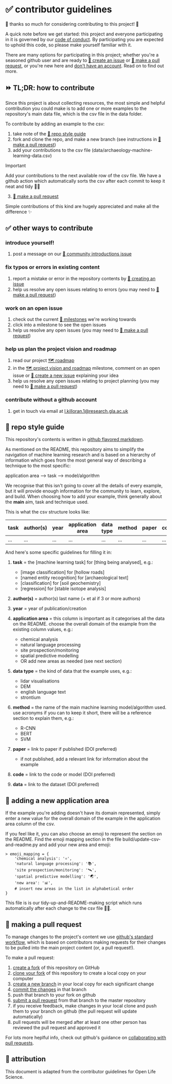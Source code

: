 # ✅ contributor guidelines
:tada: thanks so much for considering contributing to this project! :tada:

A quick note before we get started: this project and everyone participating in it is governed by our [code of conduct](CODE_OF_CONDUCT.md). By participating you are expected to uphold this code, so please make yourself familiar with it.

There are many options for participating in this project; whether you're a seasoned github user and are ready to [📝 create an issue](https://github.com/lakillo/archaeology-machine-learning/issues/new) or [🎣 make a pull request](https://github.com/lakillo/archaeology-machine-learning/blob/main/CONTRIBUTING.md#-making-a-pull-request), or you're new here and [don't have an account](https://github.com/lakillo/archaeology-machine-learning/blob/main/CONTRIBUTING.md#contribute-without-a-github-account). Read on to find out more.

## ⏩ TL;DR: how to contribute
Since this project is about collecting resources, the most simple and helpful contribution you could make is to add one or more examples to the repository's main data file, which is the csv file in the data folder.

To contribute by adding an example to the csv:
1. take note of the [💅 repo style guide](https://github.com/lakillo/archaeology-machine-learning/blob/main/CONTRIBUTING.md#-repo-style-guide)
2. fork and clone the repo, and make a new branch (see instructions in [🎣 make a pull request](https://github.com/lakillo/archaeology-machine-learning/blob/main/CONTRIBUTING.md#-making-a-pull-request))
3. add your contributions to the csv file (data/archaeology-machine-learning-data.csv)

> [!IMPORTANT]
> Add your contributions to the next available row of the csv file. We have a github action which automatically sorts the csv after each commit to keep it neat and tidy 🧹🤖

3. [🎣 make a pull request](https://github.com/lakillo/archaeology-machine-learning/blob/main/CONTRIBUTING.md#-making-a-pull-request)

Simple contributions of this kind are hugely appreciated and make all the difference ✨

## ✅ other ways to contribute

### introduce yourself!
1. post a message on our [👋 community introductions issue](https://github.com/lakillo/archaeology-machine-learning/issues/7)

### fix typos or errors in existing content
1. report a mistake or error in the repository contents by [📝 creating an issue](https://github.com/lakillo/archaeology-machine-learning/issues/new)
2. help us resolve any open issues relating to errors (you may need to [🎣 make a pull request](https://github.com/lakillo/archaeology-machine-learning/blob/main/CONTRIBUTING.md#-making-a-pull-request))

### work on an open issue
1. check out the current [🐢 milestones](https://github.com/lakillo/archaeology-machine-learning/milestones) we're working towards
2. click into a milestone to see the open issues
3. help us resolve any open issues (you may need to [🎣 make a pull request](https://github.com/lakillo/archaeology-machine-learning/blob/main/CONTRIBUTING.md#-making-a-pull-request))

### help us plan the project vision and roadmap
1. read our project [🗺️ roadmap](https://github.com/lakillo/archaeology-machine-learning/issues/3)
2. in the [🗺️ project vision and roadmap](https://github.com/lakillo/archaeology-machine-learning/milestone/2) milestone, comment on an open issue or [📝 create a new issue](https://github.com/lakillo/archaeology-machine-learning/issues/new) explaining your idea
3. help us resolve any open issues relating to project planning (you may need to [🎣 make a pull request](https://github.com/lakillo/archaeology-machine-learning/blob/main/CONTRIBUTING.md#-making-a-pull-request))

### contribute without a github account
1. get in touch via email at l.killoran.1@research.gla.ac.uk

## 💅 repo style guide
This repository's contents is written in [github flavored markdown](https://guides.github.com/features/mastering-markdown/). 

As mentioned on the README, this repository aims to simplify the navigation of machine learning research and is based on a hierarchy of information which goes from the most general way of describing a technique to the most specific:

application area —> task —> model/algorithm

We recognise that this isn't going to cover all the details of every example, but it will provide enough information for the community to learn, explore, and build. When choosing how to add your example, think generally about the **main** aim, task and technique used.

This is what the csv structure looks like:

| task | author(s) | year | application area | data type | method | paper | code | data |
| ---- | ---- | ---- | ---- | ---- | ---- | ---- | ---- | ---- |
| ... | ... | ... | ... | ... | ... | ... | ... | ... |

And here's some specific guidelines for filling it in:

1. **task** = the [machine learning task] for [thing being analysed], e.g.:
	- [image classification] for [hollow roads]
	- [named entity recognition] for [archaeological text]
	- [classification] for [soil geochemistry]
	- [regression] for [stable isotope analysis]

1. **author(s)** = author(s) last name (+ et al if 3 or more authors)

2. **year** = year of publication/creation

3. **application area** = this column is important as it categorises all the data on the README. choose the overall domain of the example from the existing column values, e.g.:
	- chemical analysis
	- natural language processing
	- site prospection/monitoring
	- spatial predictive modelling
	- OR add new areas as needed (see next section)

4. **data type** = the kind of data that the example uses, e.g.:
	- lidar visualisations
	- DEM
	- english language text
	- strontium

5. **method** = the name of the main machine learning model/algorithm used. use acronyms if you can to keep it short, there will be a reference section to explain them, e.g.:
	- R-CNN
	- BERT
	- SVM

1. **paper** = link to paper if published (DOI preferred)

	- if not published, add a relevant link for information about the example
2. **code** = link to the code or model (DOI preferred)

3. **data** = link to the dataset (DOI preferred)

## 🌱 adding a new application area
If the example you're adding doesn't have its domain represented, simply enter a new value for the overall domain of the example in the application area column of the csv.

If you feel like it, you can also choose an emoji to represent the section on the README. Find the emoji mapping section in the file build/update-csv-and-readme.py and add your new area and emoji:

```
> emoji_mapping = {
    'chemical analysis': '⚛️',
    'natural language processing': '📚️',
    'site prospection/monitoring': '🛰️',
    'spatial predictive modelling': '🌏',
    'new area': '📊',
    # insert new areas in the list in alphabetical order
}
```

This file is is our tidy-up-and-README-making script which runs automatically after each change to the csv file 🧹🤖.

## 🎣 making a pull request
To manage changes to the project's content we use [github's standard workflow](https://guides.github.com/introduction/flow/), which is based on contributors making requests for their changes to be pulled into the main project content (or, a pull request!).

To make a pull request:
1. [create a fork](https://docs.github.com/en/get-started/quickstart/fork-a-repo) of this
   repository on GitHub
2. [clone your fork](https://docs.github.com/en/get-started/quickstart/fork-a-repo#cloning-your-forked-repository) of this repository to create a local copy on your computer
3. [create a new branch](https://docs.github.com/en/pull-requests/collaborating-with-pull-requests/proposing-changes-to-your-work-with-pull-requests/creating-and-deleting-branches-within-your-repository) in your local copy for each significant change
4. [commit the changes](https://docs.github.com/en/pull-requests/committing-changes-to-your-project/creating-and-editing-commits/about-commits) in that branch
5. push that branch to your fork on github
6. [submit a pull request](https://docs.github.com/en/pull-requests/collaborating-with-pull-requests/proposing-changes-to-your-work-with-pull-requests/about-pull-requests) from that branch to the master repository
7. if you receive feedback, make changes in your local clone and push them to your branch on github (the pull request will update automatically)
8. pull requests will be merged  after at least one other person has reviewed the pull request and approved it

For lots more heplful info, check out github's guidance on [collaborating with pull requests](https://docs.github.com/en/pull-requests/collaborating-with-pull-requests).

## 🙏 attribution
This document is adapted from the contributor guidelines for Open Life Science.
